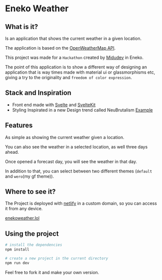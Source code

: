 # Eneko Weather

## What is it?

Is an application that shows the current weather in a given location.

The application is based on the [OpenWeatherMap API](https://openweathermap.org/api).

This project was made for a `Hackathon` created by [Midudev](https://midu.dev) in Eneko.

The point of this application is to show a different way of designing an application that is way times made with material ui or glassmorphisms etc, giving a try to the originality and `freedom of color expression`.

## Stack and Inspiration

- Front end made with [Svelte](https://svelte.dev/) and [SvelteKit](https://kit.svelte.dev)
- Styling Inspirated in a new Design trend called NeuBrutalism [Example](https://theoutline.com/)

## Features

As simple as showing the current weather given a location.

You can also see the weather in a selected location, as well three days ahead.

Once opened a forecast day, you will see the weather in that day.

In addition to that, you can select between two different themes (`default` and `wero`(my gf theme)).

## Where to see it?

The Project is deployed with [netlify](https://nelify.com) in a custom domain, so you can access it from any device.

[enekoweather.lol](https://enekoweather.lol)

## Using the project

```bash
# install the dependencies
npm install

# create a new project in the current directory
npm run dev
```

Feel free to fork it and make your own version.

